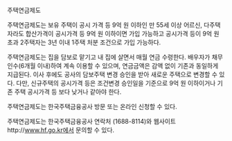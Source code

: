 주택연금제도


주택연금제도는 보유 주택이 공시 가격 등 9억 원 이하인 만 55세 이상 어르신, 다주택자라도 합산가격이 공시가격 등 9억 원 이하이면 가입 가능하고 공시가격 등이 9억 원 초과 2주택자는 3년 이내 1주택 처분 조건으로 가입 가능하다.


주택연금제도는 집을 담보로 맡기고 내 집에 살면서 매월 연금 수령한다. 배우자가 채무인수(6개월 이내)하여 계속 이용할 수 있으며, 연금금액은 감액 없이 기존과 동일하게 지급된다. 이사 후에도 공사의 담보주택 변경 승인을 받아 새로운 주택으로 변경할 수 있다. 다만, 신규주택의 공시가격 등은 조건변경 승인일을 기준으로 9억 원 이하이거나 기존 주택 공시가격 등 보다 낮거나 같아야 한다.


주택연금제도는 한국주택금융공사 방문 또는 온라인 신청할 수 있다.


주택연금제도는 한국주택금융공사 연락처 (1688-8114)와 웹사이트http://www.hf.go.kr에서 문의할 수 있다.